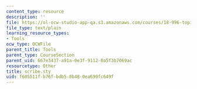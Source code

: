 ```yaml
---
content_type: resource
description: ''
file: https://ol-ocw-studio-app-qa.s3.amazonaws.com/courses/18-996-topics-in-theoretical-computer-science-internet-research-problems-spring-2002/f605511fb76fbdb58b480ea690fc649f_scribe.sty
file_type: text/plain
learning_resource_types:
- Tools
ocw_type: OCWFile
parent_title: Tools
parent_type: CourseSection
parent_uid: 667e3437-a91a-0e3f-9112-0a5f3b7069ac
resourcetype: Other
title: scribe.sty
uid: f605511f-b76f-bdb5-8b48-0ea690fc649f
---
```

